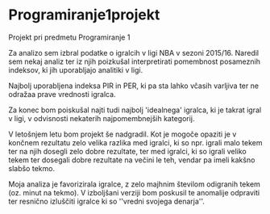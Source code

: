 # Programiranje1projekt

Projekt pri predmetu Programiranje 1

Za analizo sem izbral podatke o igralcih v ligi NBA v sezoni 2015/16.
Naredil sem nekaj analiz ter iz njih poizkušal interpretirati pomembnost posameznih indeksov, 
ki jih uporabljajo analitiki v ligi.

Najbolj uporabljena indeksa PIR in PER, ki pa sta lahko včasih varljiva ter ne odražaa prave vrednosti igralca.

Za konec bom poiskušal najti tudi najbolj 'idealnega' igralca, ki je takrat igral v ligi, 
v odvisnosti nekaterih najpomembnejših kategorij.

V letošnjem letu bom projekt še nadgradil. Kot je mogoče opaziti je v končnem rezultatu zelo velika razlika med igralci, ki so npr. igrali malo tekem ter na njih dosegli zelo dobre rezultate, ter med igralci, ki so igrali veliko tekem ter dosegali dobre rezultate na večini le teh, vendar pa imeli kakšno slabšo tekmo. 

Moja analiza je favorizirala igralce, z zelo majhnim številom odigranih tekem (oz. minut na tekmo). V izboljšani verziji bom poskusil te anomalije odpraviti ter resnično izluščiti igralce ki so ''vredni svojega denarja''.

